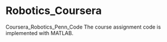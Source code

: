 # Robotics_Coursera
Coursera_Robotics_Penn_Code
The course assignment code is implemented with MATLAB.
